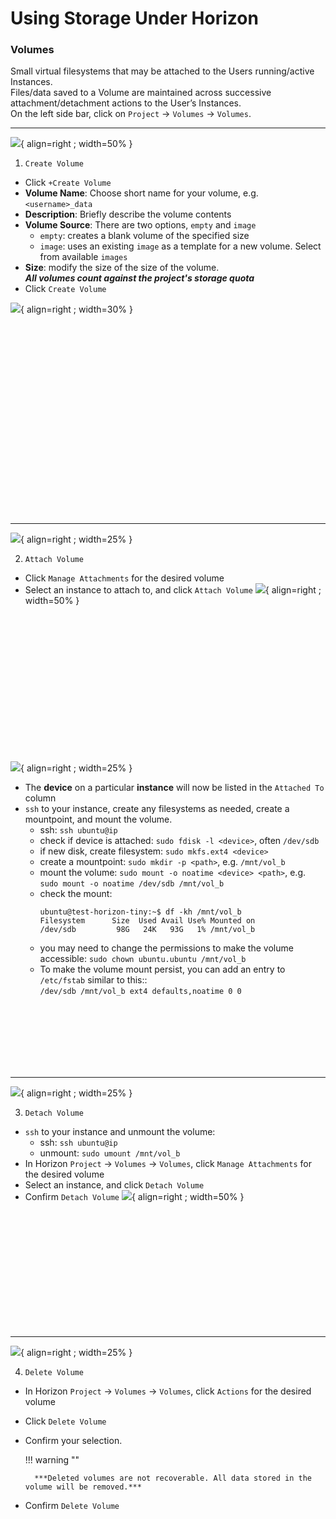 # Using Storage Under Horizon

### Volumes

Small virtual filesystems that may be attached to the Users running/active Instances.</br>
Files/data saved to a Volume are maintained across successive attachment/detachment actions to the User’s Instances.</br>
On the left side bar, click on `Project` → `Volumes` →  `Volumes`.


---

![](../../images/horizon_volume_create_empty.png){ align=right ; width=50% }

1. `Create Volume`

* Click `+Create Volume`
* **Volume Name**: Choose short name for your volume, e.g. `<username>_data`
* **Description**: Briefly describe the volume contents
* **Volume Source**: There are two options, `empty` and `image`
    * `empty`: creates a blank volume of the specified size
    * `image`: uses an existing `image` as a template for a new volume. Select from available `images`
* **Size**: modify the size of the size of the volume.</br>***All volumes count against the project's storage quota***
* Click `Create Volume`

![](../../images/horizon_volume_create_image.png){ align=right ; width=30% }

</br></br></br></br></br></br></br></br></br></br></br></br></br></br></br></br></br></br>

---

![](../../images/horizon_volume_actions.png){ align=right ; width=25% }

2. `Attach Volume`

* Click `Manage Attachments` for the desired volume
* Select an instance to attach to, and click `Attach Volume`
![](../../images/horizon_volume_manage_attachments.png){ align=right ; width=50% }

</br></br></br></br></br></br></br></br></br></br></br></br></br>

![](../../images/horizon_volume_attached-to.png){ align=right ; width=25% }

* The **device** on a particular **instance** will now be listed in the `Attached To` column
* `ssh` to your instance, create any filesystems as needed, create a mountpoint, and mount the volume.
    * ssh: `ssh ubuntu@ip`
    * check if device is attached: `sudo fdisk -l <device>`, often `/dev/sdb`
    * if new disk, create filesystem: `sudo mkfs.ext4 <device>`
    * create a mountpoint: `sudo mkdir -p <path>`, e.g. `/mnt/vol_b`
    * mount the volume: `sudo mount -o noatime <device> <path>`, e.g. `sudo mount -o noatime /dev/sdb /mnt/vol_b`
    * check the mount:<br/>
        ```
        ubuntu@test-horizon-tiny:~$ df -kh /mnt/vol_b
        Filesystem      Size  Used Avail Use% Mounted on
        /dev/sdb         98G   24K   93G   1% /mnt/vol_b
        ```
    * you may need to change the permissions to make the volume accessible: `sudo chown ubuntu.ubuntu /mnt/vol_b`
    * To make the volume mount persist, you can add an entry to `/etc/fstab` similar to this::<br/>
        `/dev/sdb /mnt/vol_b ext4 defaults,noatime 0 0`


</br></br></br></br></br></br>

---

![](../../images/horizon_volume_actions.png){ align=right ; width=25% }

3. `Detach Volume`

* `ssh` to your instance and unmount the volume:
    * ssh: `ssh ubuntu@ip`
    * unmount: `sudo umount /mnt/vol_b`
* In Horizon `Project` → `Volumes` →  `Volumes`, click `Manage Attachments` for the desired volume
* Select an instance, and click `Detach Volume`
* Confirm `Detach Volume`
![](../../images/horizon_volume_manage_detach.png){ align=right ; width=50% }


</br></br></br></br></br></br></br></br></br></br></br>


---

![](../../images/horizon_volume_actions.png){ align=right ; width=25% }

4. `Delete Volume`

* In Horizon `Project` → `Volumes` →  `Volumes`, click `Actions` for the desired volume
* Click `Delete Volume`
* Confirm your selection.

    !!! warning ""

        ***Deleted volumes are not recoverable. All data stored in the volume will be removed.***

* Confirm `Delete Volume`



</br></br></br></br></br></br></br></br>
